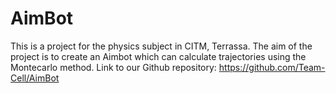 # AimBot
This is a project for the physics subject in CITM, Terrassa.
The aim of the project is to create an Aimbot which can calculate trajectories using the Montecarlo method.
Link to our Github repository: https://github.com/Team-Cell/AimBot